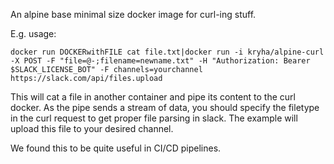 An alpine base minimal size docker image for curl-ing stuff.

E.g. usage: 

```
docker run DOCKERwithFILE cat file.txt|docker run -i kryha/alpine-curl -X POST -F "file=@-;filename=newname.txt" -H "Authorization: Bearer $SLACK_LICENSE_BOT" -F channels=yourchannel https://slack.com/api/files.upload
```

This will cat a file in another container and pipe its content to the curl docker. As the pipe sends a stream of data, you should specify the filetype in the curl request to get proper file parsing in slack. The example will upload this file to your desired channel.

We found this to be quite useful in CI/CD pipelines.

